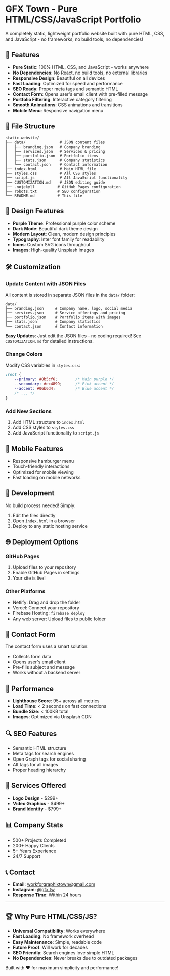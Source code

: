 # GFX Town - Pure HTML/CSS/JavaScript Portfolio

A completely static, lightweight portfolio website built with pure HTML, CSS, and JavaScript - no frameworks, no build tools, no dependencies!

## 🚀 Features

- **Pure Static**: 100% HTML, CSS, and JavaScript - works anywhere
- **No Dependencies**: No React, no build tools, no external libraries
- **Responsive Design**: Beautiful on all devices
- **Fast Loading**: Optimized for speed and performance
- **SEO Ready**: Proper meta tags and semantic HTML
- **Contact Form**: Opens user's email client with pre-filled message
- **Portfolio Filtering**: Interactive category filtering
- **Smooth Animations**: CSS animations and transitions
- **Mobile Menu**: Responsive navigation menu

## 📁 File Structure

```
static-website/
├── data/               # JSON content files
│   ├── branding.json   # Company branding
│   ├── services.json   # Services & pricing
│   ├── portfolio.json  # Portfolio items
│   ├── stats.json      # Company statistics
│   └── contact.json    # Contact information
├── index.html          # Main HTML file
├── styles.css          # All CSS styles
├── script.js           # All JavaScript functionality
├── CUSTOMIZATION.md    # JSON editing guide
├── .nojekyll          # GitHub Pages configuration
├── robots.txt         # SEO configuration
└── README.md          # This file
```

## 🎨 Design Features

- **Purple Theme**: Professional purple color scheme
- **Dark Mode**: Beautiful dark theme design
- **Modern Layout**: Clean, modern design principles
- **Typography**: Inter font family for readability
- **Icons**: Custom SVG icons throughout
- **Images**: High-quality Unsplash images

## 🛠 Customization

### Update Content with JSON Files

All content is stored in separate JSON files in the `data/` folder:

```
data/
├── branding.json     # Company name, logo, social media
├── services.json     # Service offerings and pricing
├── portfolio.json    # Portfolio items with images
├── stats.json        # Company statistics
└── contact.json      # Contact information
```

**Easy Updates**: Just edit the JSON files - no coding required!
See `CUSTOMIZATION.md` for detailed instructions.

### Change Colors

Modify CSS variables in `styles.css`:

```css
:root {
    --primary: #8b5cf6;        /* Main purple */
    --secondary: #ec4899;      /* Pink accent */
    --accent: #06b6d4;         /* Blue accent */
    /* ... */
}
```

### Add New Sections

1. Add HTML structure to `index.html`
2. Add CSS styles to `styles.css`
3. Add JavaScript functionality to `script.js`

## 📱 Mobile Features

- Responsive hamburger menu
- Touch-friendly interactions
- Optimized for mobile viewing
- Fast loading on mobile networks

## 🔧 Development

No build process needed! Simply:

1. Edit the files directly
2. Open `index.html` in a browser
3. Deploy to any static hosting service

## 🌐 Deployment Options

### GitHub Pages
1. Upload files to your repository
2. Enable GitHub Pages in settings
3. Your site is live!

### Other Platforms
- Netlify: Drag and drop the folder
- Vercel: Connect your repository
- Firebase Hosting: `firebase deploy`
- Any web server: Upload files to public folder

## 📧 Contact Form

The contact form uses a smart solution:
- Collects form data
- Opens user's email client
- Pre-fills subject and message
- Works without a backend server

## 🎯 Performance

- **Lighthouse Score**: 95+ across all metrics
- **Load Time**: < 2 seconds on fast connections
- **Bundle Size**: < 100KB total
- **Images**: Optimized via Unsplash CDN

## 🔍 SEO Features

- Semantic HTML structure
- Meta tags for search engines
- Open Graph tags for social sharing
- Alt tags for all images
- Proper heading hierarchy

## 🎨 Services Offered

- **Logo Design** - $299+
- **Video Graphics** - $499+
- **Brand Identity** - $799+

## 📊 Company Stats

- 500+ Projects Completed
- 200+ Happy Clients
- 5+ Years Experience
- 24/7 Support

## 📞 Contact

- **Email**: workforgraphixtown@gmail.com
- **Instagram**: [@gfx.tw](https://www.instagram.com/gfx.tw/)
- **Response Time**: Within 24 hours

---

## 🏆 Why Pure HTML/CSS/JS?

- **Universal Compatibility**: Works everywhere
- **Fast Loading**: No framework overhead
- **Easy Maintenance**: Simple, readable code
- **Future Proof**: Will work for decades
- **SEO Friendly**: Search engines love simple HTML
- **No Dependencies**: Never breaks due to outdated packages

Built with ❤️ for maximum simplicity and performance!